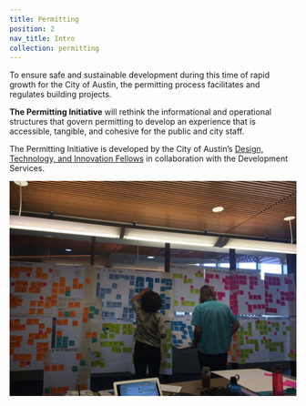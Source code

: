 ```yaml
---
title: Permitting
position: 2
nav_title: Intro
collection: permitting
---
```


To ensure safe and sustainable development during this time of rapid growth for the City of Austin, the permitting process facilitates and regulates building projects.

**The Permitting Initiative** will rethink the informational and operational structures that govern permitting to develop an experience that is accessible, tangible, and cohesive for the public and city staff.

The Permitting Initiative is developed by the City of Austin’s [Design, Technology, and Innovation Fellows](https://cityofaustin.github.io/innovation-fellows/) in collaboration with the Development Services.

![IMG_2117.JPG](/uploads/IMG_2117.JPG)